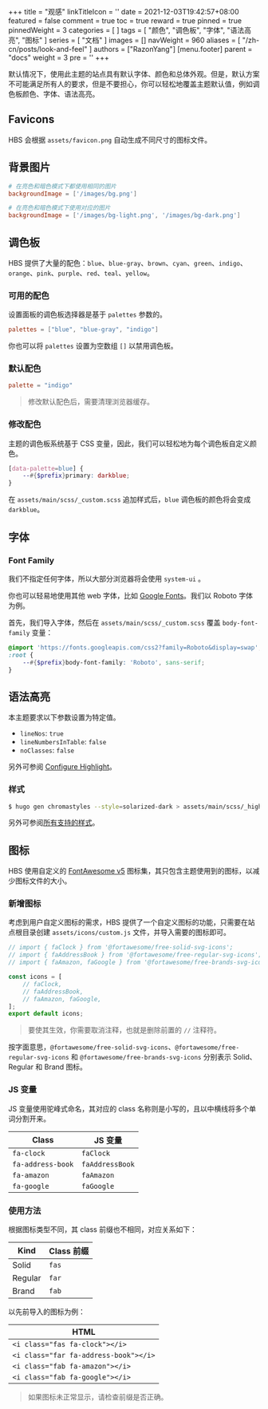 +++
title = "观感"
linkTitleIcon = '<i class="fas fa-palette fa-fw"></i>'
date = 2021-12-03T19:42:57+08:00
featured = false
comment = true
toc = true
reward = true
pinned = true
pinnedWeight = 3
categories = [
]
tags = [
  "颜色",
  "调色板",
  "字体",
  "语法高亮",
  "图标"
]
series = [
  "文档"
]
images = []
navWeight = 960
aliases = [
  "/zh-cn/posts/look-and-feel"
]
authors = ["RazonYang"]
[menu.footer]
  parent = "docs"
  weight = 3
  pre = '<i class="fas fa-fw fa-palette me-1"></i>'
+++

默认情况下，使用此主题的站点具有默认字体、颜色和总体外观。但是，默认方案不可能满足所有人的要求，但是不要担心，你可以轻松地覆盖主题默认值，例如调色板颜色、字体、语法高亮。

<!--more-->

## Favicons

HBS 会根据 `assets/favicon.png` 自动生成不同尺寸的图标文件。

## 背景图片

```toml {title="config/_default/params.toml"}
# 在亮色和暗色模式下都使用相同的图片
backgroundImage = ['/images/bg.png']

# 在亮色和暗色模式下使用对应的图片
backgroundImage = ['/images/bg-light.png', '/images/bg-dark.png']
```

## 调色板

HBS 提供了大量的配色：`blue`、`blue-gray`、`brown`、`cyan`、`green`、`indigo`、`orange`、`pink`、`purple`、`red`、`teal`、`yellow`。

### 可用的配色

设置面板的调色板选择器是基于 `palettes` 参数的。

```toml {title="config/_default/params.toml"}
palettes = ["blue", "blue-gray", "indigo"]
```

你也可以将 `palettes` 设置为空数组 `[]` 以禁用调色板。

### 默认配色

```toml {title="config/_default/params.toml"}
palette = "indigo"
```

> 修改默认配色后，需要清理浏览器缓存。

### 修改配色

主题的调色板系统基于 CSS 变量，因此，我们可以轻松地为每个调色板自定义颜色。

```scss {title="assets/main/scss/_custom.scss"}
[data-palette=blue] {
    --#{$prefix}primary: darkblue;
}
```

在 `assets/main/scss/_custom.scss` 追加样式后，`blue` 调色板的颜色将会变成 `darkblue`。

## 字体

### Font Family

我们不指定任何字体，所以大部分浏览器将会使用 `system-ui` 。

你也可以轻易地使用其他 web 字体，比如 [Google Fonts](https://fonts.google.com/)。我们以 Roboto 字体为例。

首先，我们导入字体，然后在 `assets/main/scss/_custom.scss` 覆盖 `body-font-family` 变量：

```scss {title="assets/main/scss/_custom.scss"}
@import 'https://fonts.googleapis.com/css2?family=Roboto&display=swap';
:root {
    --#{$prefix}body-font-family: 'Roboto', sans-serif;
}
```

## 语法高亮

本主题要求以下参数设置为特定值。

- `lineNos`: `true`
- `lineNumbersInTable`: `false`
- `noClasses`: `false`

另外可参阅 [Configure Highlight](https://gohugo.io/getting-started/configuration-markup#highlight)。

### 样式

```bash
$ hugo gen chromastyles --style=solarized-dark > assets/main/scss/_highlight.scss
```

另外可参阅[所有支持的样式](https://xyproto.github.io/splash/docs/all.html)。

## 图标

HBS 使用自定义的 [FontAwesome v5](https://fontawesome.com/v5/search) 图标集，其只包含主题使用到的图标，以减少图标文件的大小。

### 新增图标

考虑到用户自定义图标的需求，HBS 提供了一个自定义图标的功能，只需要在站点根目录创建 `assets/icons/custom.js` 文件，并导入需要的图标即可。

```js {title="assets/icons/custom.js"}
// import { faClock } from '@fortawesome/free-solid-svg-icons';
// import { faAddressBook } from '@fortawesome/free-regular-svg-icons';
// import { faAmazon, faGoogle } from '@fortawesome/free-brands-svg-icons';

const icons = [
    // faClock,
    // faAddressBook,
    // faAmazon, faGoogle,
];
export default icons;
```

> 要使其生效，你需要取消注释，也就是删除前置的 `//` 注释符。

按字面意思，`@fortawesome/free-solid-svg-icons`、`@fortawesome/free-regular-svg-icons` 和 `@fortawesome/free-brands-svg-icons` 分别表示 Solid、Regular 和 Brand 图标。

### JS 变量

JS 变量使用驼峰式命名，其对应的 class 名称则是小写的，且以中横线将多个单词分割开来。

| Class | JS 变量 |
|---|---|
| `fa-clock` | `faClock` |
| `fa-address-book` | `faAddressBook` |
| `fa-amazon` | `faAmazon` |
| `fa-google` | `faGoogle` |

### 使用方法

根据图标类型不同，其 class 前缀也不相同，对应关系如下：

| Kind | Class 前缀
|---|---|
| Solid | `fas`
| Regular | `far`
| Brand | `fab`

以先前导入的图标为例：

| HTML |
|---|
| `<i class="fas fa-clock"></i>` |
| `<i class="far fa-address-book"></i>` |
| `<i class="fab fa-amazon"></i>` |
| `<i class="fab fa-google"></i>` |

> 如果图标未正常显示，请检查前缀是否正确。
